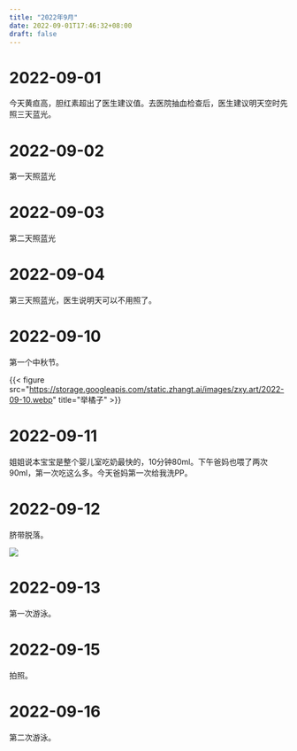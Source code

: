 ```yaml
---
title: "2022年9月"
date: 2022-09-01T17:46:32+08:00
draft: false
---
```


# 2022-09-01

今天黄疸高，胆红素超出了医生建议值。去医院抽血检查后，医生建议明天空时先照三天蓝光。

# 2022-09-02

第一天照蓝光

# 2022-09-03

第二天照蓝光

# 2022-09-04

第三天照蓝光，医生说明天可以不用照了。

# 2022-09-10

第一个中秋节。

{{< figure src="https://storage.googleapis.com/static.zhangt.ai/images/zxy.art/2022-09-10.webp" title="举橘子" >}}

# 2022-09-11

姐姐说本宝宝是整个婴儿室吃奶最快的，10分钟80ml。下午爸妈也喂了两次90ml，第一次吃这么多。今天爸妈第一次给我洗PP。

# 2022-09-12

脐带脱落。

![](https://storage.googleapis.com/static.zhangt.ai/images/zxy.art/2022-09-12.jpg)

# 2022-09-13

第一次游泳。

# 2022-09-15

拍照。

# 2022-09-16

第二次游泳。
